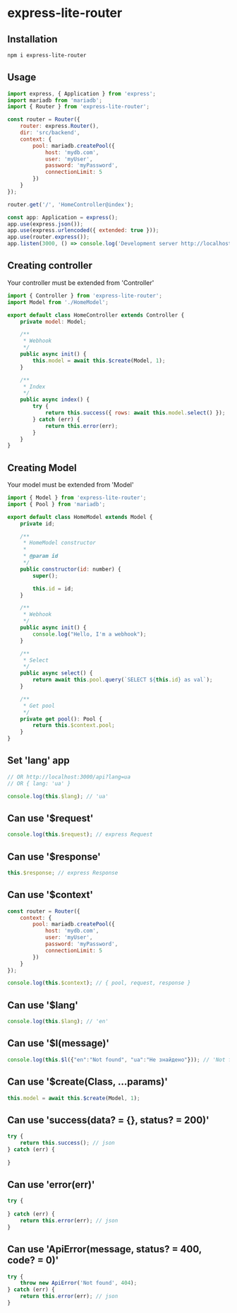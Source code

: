 # express-lite-router

## Installation
```bash
npm i express-lite-router
```
## Usage

```js
import express, { Application } from 'express';
import mariadb from 'mariadb';
import { Router } from 'express-lite-router';

const router = Router({
    router: express.Router(),
    dir: 'src/backend',
    context: {
        pool: mariadb.createPool({
            host: 'mydb.com',
            user: 'myUser',
            password: 'myPassword',
            connectionLimit: 5
        })
    }
});

router.get('/', 'HomeController@index');

const app: Application = express();
app.use(express.json());
app.use(express.urlencoded({ extended: true }));
app.use(router.express());
app.listen(3000, () => console.log('Development server http://localhost:3000 started'));
```

## Creating controller
Your controller must be extended from 'Controller'

```js
import { Controller } from 'express-lite-router';
import Model from './HomeModel';

export default class HomeController extends Controller {
    private model: Model;

    /**
     * Webhook
     */
    public async init() {
        this.model = await this.$create(Model, 1);
    }

    /**
     * Index
     */
    public async index() {
        try {
            return this.success({ rows: await this.model.select() });
        } catch (err) {
            return this.error(err);
        }
    }
}
```
## Creating Model
Your model must be extended from 'Model'

```js
import { Model } from 'express-lite-router';
import { Pool } from 'mariadb';

export default class HomeModel extends Model {
    private id;

    /**
     * HomeModel constructor
     *
     * @param id
     */
    public constructor(id: number) {
        super();

        this.id = id;
    }

    /**
     * Webhook
     */
    public async init() {
        console.log("Hello, I'm a webhook");
    }

    /**
     * Select
     */
    public async select() {
        return await this.pool.query(`SELECT ${this.id} as val`);
    }

    /**
     * Get pool
     */
    private get pool(): Pool {
        return this.$context.pool;
    }
}
```

## Set 'lang' app
```js
// OR http://localhost:3000/api?lang=ua
// OR { lang: 'ua' }

console.log(this.$lang); // 'ua'
```

## Can use '$request'

```js
console.log(this.$request); // express Request
```

## Can use '$response'

```js
this.$response; // express Response
```

## Can use '$context'

```js
const router = Router({
    context: {
        pool: mariadb.createPool({
            host: 'mydb.com',
            user: 'myUser',
            password: 'myPassword',
            connectionLimit: 5
        })
    }
});

console.log(this.$context); // { pool, request, response }
```

## Can use '$lang'

```js
console.log(this.$lang); // 'en'
```

## Can use '$l(message)'

```js
console.log(this.$l({"en":"Not found", "ua":"Не знайдено"})); // 'Not found'
```

## Can use '$create(Class, ...params)'

```js
this.model = await this.$create(Model, 1);
```

## Can use 'success(data? = {}, status? = 200)'

```js
try {
    return this.success(); // json
} catch (err) {
    
}
```

## Can use 'error(err)'

```js
try {
    
} catch (err) {
    return this.error(err); // json
}

```
## Can use 'ApiError(message, status? = 400, code? = 0)'

```js
try {
    throw new ApiError('Not found', 404);
} catch (err) {
    return this.error(err); // json
}
```
